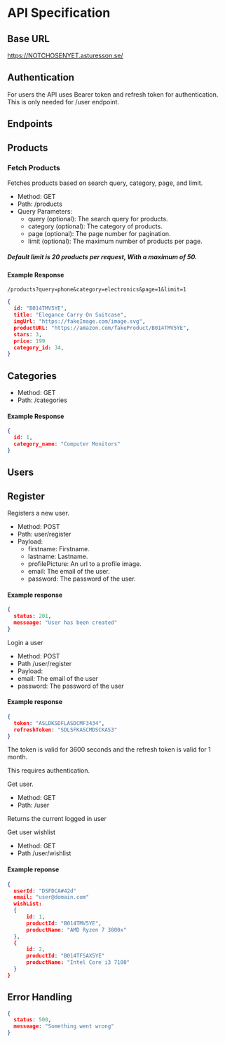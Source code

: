 # API Specification

## Base URL

https://NOTCHOSENYET.asturesson.se/

## Authentication

For users the API uses Bearer token and refresh token for authentication. This is only needed for /user endpoint.

## Endpoints

## Products

### Fetch Products

Fetches products based on search query, category, page, and limit.

- Method: GET
- Path: /products
- Query Parameters:
  - query (optional): The search query for products.
  - category (optional): The category of products.
  - page (optional): The page number for pagination.
  - limit (optional): The maximum number of products per page.

##### Default limit is 20 products per request, With a maximum of 50.

#### Example Response

`/products?query=phone&category=electronics&page=1&limit=1`

```JSON
{
  id: "B014TMV5YE",
  title: "Elegance Carry On Suitcase",
  imgUrl: "https://fakeImage.com/image.svg",
  productURL: "https://amazon.com/fakeProduct/B014TMV5YE",
  stars: 3,
  price: 199
  category_id: 34,
}
```

## Categories

- Method: GET
- Path: /categories

#### Example Response

```JSON
{
  id: 1,
  category_name: "Computer Monitors"
}
```

## Users

## Register

Registers a new user.

- Method: POST
- Path: user/register
- Payload:
  - firstname: Firstname.
  - lastname: Lastname.
  - profilePicture: An url to a profile image.
  - email: The email of the user.
  - password: The password of the user.

#### Example response

```JSON
{
  status: 201,
  messeage: "User has been created"
}
```

Login a user

- Method: POST
- Path /user/register
- Payload:
- email: The email of the user
- password: The password of the user

#### Example response

```JSON
{
  token: "ASLDKSDFLASDCMF3434",
  refreshToken: "SDLSFKASCMDSCKAS3"
}
```

The token is valid for 3600 seconds and the refresh token is valid for 1 month.

This requires authentication.

Get user.

- Method: GET
- Path: /user

Returns the current logged in user

Get user wishlist

- Method: GET
- Path /user/wishlist

#### Example reponse

```JSON
{
  userId: "DSFDCA#42d"
  email: "user@domain.com"
  wishList:
  {
      id: 1,
      productId: "B014TMV5YE",
      productName: "AMD Ryzen 7 3800x"
  },
  {
      id: 2,
      productId: "B014TFSAX5YE"
      productName: "Intel Core i3 7100"
  }
}
```

## Error Handling

```JSON
{
  status: 500,
  messeage: "Something went wrong"
}

```
